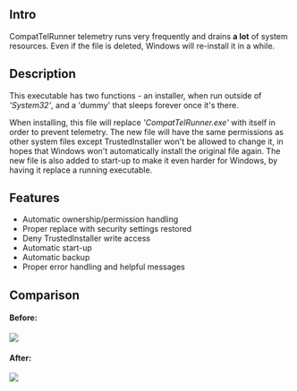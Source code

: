 ## Intro
CompatTelRunner telemetry runs very frequently and drains **a lot** of system resources. Even if the file is deleted, Windows will re-install it in a while.

## Description
This executable has two functions - an installer, when run outside of *'System32'*, and a 'dummy' that sleeps forever once it's there.

When installing, this file will replace *'CompatTelRunner.exe'* with itself in order to prevent telemetry. The new file will have the same permissions as other system files except TrustedInstaller won't be allowed to change it, in hopes that Windows won't automatically install the original file again. The new file is also added to start-up to make it even harder for Windows, by having it replace a running executable.

## Features
* Automatic ownership/permission handling
* Proper replace with security settings restored
* Deny TrustedInstaller write access
* Automatic start-up
* Automatic backup
* Proper error handling and helpful messages


## Comparison

#### Before:
![](https://i.imgur.com/6Saqe6T.png)

#### After:
![](https://i.imgur.com/9o0Kp7x.png)
